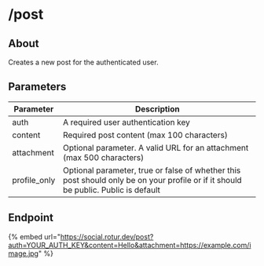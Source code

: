 # /post

## About

Creates a new post for the authenticated user.

## Parameters

| Parameter     | Description                                                                                                                        |
| ------------- | ---------------------------------------------------------------------------------------------------------------------------------- |
| auth          | A required user authentication key                                                                                                 |
| content       | Required post content (max 100 characters)                                                                                         |
| attachment    | Optional parameter. A valid URL for an attachment (max 500 characters)                                                             |
| profile\_only | Optional parameter, true or false of whether this post should only be on your profile or if it should be public. Public is default |

## Endpoint

{% embed url="https://social.rotur.dev/post?auth=YOUR_AUTH_KEY&content=Hello&attachment=https://example.com/image.jpg" %}
